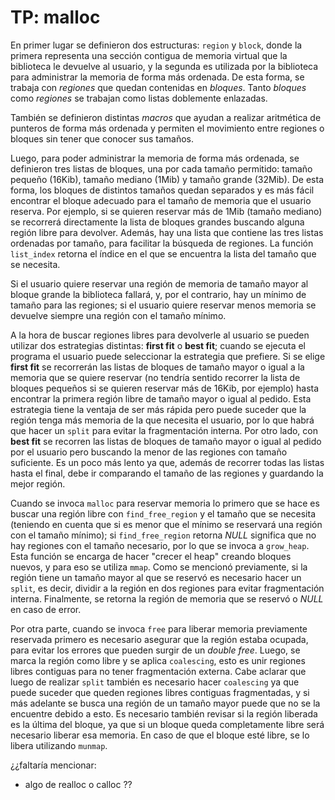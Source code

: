 # TP: malloc

En primer lugar se definieron dos estructuras: `region` y `block`, donde la primera representa una sección contigua de memoria virtual que la biblioteca le devuelve al usuario, y la segunda es utilizada por la biblioteca para administrar la memoria de forma más ordenada. De esta forma, se trabaja con _regiones_ que quedan contenidas en _bloques_. Tanto _bloques_ como _regiones_ se trabajan como listas doblemente enlazadas.

También se definieron distintas _macros_ que ayudan a realizar aritmética de punteros de forma más ordenada y permiten el movimiento entre regiones o bloques sin tener que conocer sus tamaños. 

Luego, para poder administrar la memoria de forma más ordenada, se definieron tres listas de bloques, una por cada tamaño permitido: tamaño pequeño (16Kib), tamaño mediano (1Mib) y tamaño grande (32Mib). De esta forma, los bloques de distintos tamaños quedan separados y es más fácil encontrar el bloque adecuado para el tamaño de memoria que el usuario reserva. Por ejemplo, si se quieren reservar más de 1Mib (tamaño mediano) se recorrerá directamente la lista de bloques grandes buscando alguna región libre para devolver. Además, hay una lista que contiene las tres listas ordenadas por tamaño, para facilitar la búsqueda de regiones. La función `list_index` retorna el índice en el que se encuentra la lista del tamaño que se necesita.

Si el usuario quiere reservar una región de memoria de tamaño mayor al bloque grande la biblioteca fallará, y, por el contrario, hay un mínimo de tamaño para las regiones; si el usuario quiere reservar menos memoria se devuelve siempre una región con el tamaño mínimo. 

A la hora de buscar regiones libres para devolverle al usuario se pueden utilizar dos estrategias distintas: **first fit** o **best fit**; cuando se ejecuta el programa el usuario puede seleccionar la estrategia que prefiere. Si se elige **first fit** se recorrerán las listas de bloques de tamaño mayor o igual a la memoria que se quiere reservar (no tendría sentido recorrer la lista de bloques pequeños si se quieren reservar más de 16Kib, por ejemplo) hasta encontrar la primera región libre de tamaño mayor o igual al pedido. Esta estrategia tiene la ventaja de ser más rápida pero puede suceder que la región tenga más memoria de la que necesita el usuario, por lo que habrá que hacer un `split` para evitar la fragmentación interna. Por otro lado, con **best fit** se recorren las listas de bloques de tamaño mayor o igual al pedido por el usuario pero buscando la menor de las regiones con tamaño suficiente. Es un poco más lento ya que, además de recorrer todas las listas hasta el final, debe ir comparando el tamaño de las regiones y guardando la mejor región. 

Cuando se invoca `malloc` para reservar memoria lo primero que se hace es buscar una región libre con `find_free_region` y el tamaño que se necesita (teniendo en cuenta que si es menor que el mínimo se reservará una región con el tamaño mínimo); si `find_free_region` retorna _NULL_ significa que no hay regiones con el tamaño necesario, por lo que se invoca a `grow_heap`. Esta función se encarga de hacer "crecer el heap" creando bloques nuevos, y para eso se utiliza `mmap`. Como se mencionó previamente, si la región tiene un tamaño mayor al que se reservó es necesario hacer un `split`, es decir, dividir a la región en dos regiones para evitar fragmentación interna. Finalmente, se retorna la región de memoria que se reservó o _NULL_ en caso de error. 

Por otra parte, cuando se invoca `free` para liberar memoria previamente reservada primero es necesario asegurar que la región estaba ocupada, para evitar los errores que pueden surgir de un _double free_. Luego, se marca la región como libre y se aplica `coalescing`, esto es unir regiones libres contiguas para no tener fragmentación externa. Cabe aclarar que luego de realizar `split` también es necesario hacer `coalescing` ya que puede suceder que queden regiones libres contiguas fragmentadas, y si más adelante se busca una región de un tamaño mayor puede que no se la encuentre debido a esto. Es necesario también revisar si la región liberada es la última del bloque, ya que si un bloque queda completamente libre será necesario liberar esa memoria. En caso de que el bloque esté libre, se lo libera utilizando `munmap`.  

¿¿faltaría mencionar:
  - algo de realloc o calloc
??
